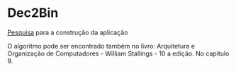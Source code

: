 # Dec2Bin
[Pesquisa](https://www.cuemath.com/numbers/decimal-to-binary/) para a construção da aplicação

O algoritmo pode ser encontrado também no livro: Arquitetura e Organização de Computadores - William Stallings - 10 a edição. No capítulo 9.
